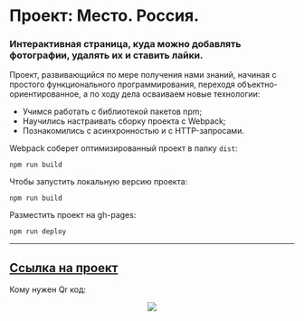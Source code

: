 # Проект: Место. Россия. 
### Интерактивная страница, куда можно добавлять фотографии, удалять их и ставить лайки.
Проект, развивающийся по мере получения нами знаний, начиная с простого функционального программирования, переходя объектно-ориентированное, а по ходу дела осваиваем новые технологии:
- Учимся работать с библиотекой пакетов npm;
- Научились настраивать сборку проекта с Webpack;
- Познакомились с асинхронностью и с HTTP-запросами.

Webpack соберет оптимизированный проект в папку ``dist``:

    npm run build
       
Чтобы запустить локальную версию проекта:

    npm run build

Разместить проект на gh-pages:

    npm run deploy
---------------------
[Ссылка на проект](https://cyrillaz.github.io/mesto/)
---------------------
Кому нужен Qr код:
<p align=center>
<img src="http://qrcoder.ru/code/?https%3A%2F%2Fcyrillaz.github.io%2Fmesto%2F&4&0">
</p>
